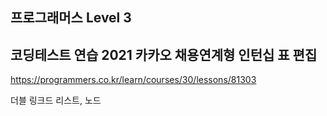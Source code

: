 ## 프로그래머스 Level 3

## 코딩테스트 연습 2021 카카오 채용연계형 인턴십 표 편집

https://programmers.co.kr/learn/courses/30/lessons/81303

더블 링크드 리스트, 노드
